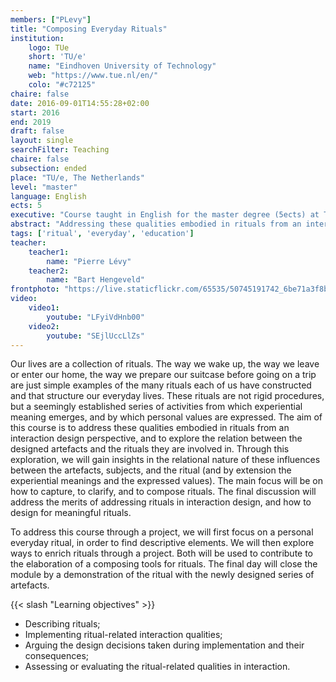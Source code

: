 ```yaml
---
members: ["PLevy"]
title: "Composing Everyday Rituals"
institution:
    logo: TUe
    short: 'TU/e'
    name: "Eindhoven University of Technology"
    web: "https://www.tue.nl/en/"
    colo: "#c72125"
chaire: false
date: 2016-09-01T14:55:28+02:00
start: 2016
end: 2019
draft: false
layout: single
searchFilter: Teaching
chaire: false
subsection: ended
place: "TU/e, The Netherlands"
level: "master"
language: English
ects: 5
executive: "Course taught in English for the master degree (5ects) at TU/e, The Netherlands by Pierre Lévy and Bart Hengeveld."
abstract: "Addressing these qualities embodied in rituals from an interaction design perspective"
tags: ['ritual', 'everyday', 'education']
teacher:
    teacher1:
        name: "Pierre Lévy"
    teacher2:
        name: "Bart Hengeveld"
frontphoto: "https://live.staticflickr.com/65535/50745191742_6be71a3f8b.jpg"
video:
    video1:
        youtube: "LFyiVdHnb00"
    video2:
        youtube: "SEjlUccLlZs"
---
```


Our lives are a collection of rituals. The way we wake up, the way we leave or enter our home, the way we prepare our suitcase before going on a trip are just simple examples of the many rituals each of us have constructed and that structure our everyday lives. These rituals are not rigid procedures, but a seemingly established series of activities from which experiential meaning emerges, and by which personal values are expressed.
The aim of this course is to address these qualities embodied in rituals from an interaction design perspective, and to explore the relation between the designed artefacts and the rituals they are involved in. Through this exploration, we will gain insights in the relational nature of these influences between the artefacts, subjects, and the ritual (and by extension the experiential meanings and the expressed values). The main focus will be on how to capture, to clarify, and to compose rituals. The final discussion will address the merits of addressing rituals in interaction design, and how to design for meaningful rituals.

To address this course through a project, we will first focus on a personal everyday ritual, in order to find descriptive elements. We will then explore ways to enrich rituals through a project. Both will be used to contribute to the elaboration of a composing tools for rituals.
The final day will close the module by a demonstration of the ritual with the newly designed series of artefacts.

{{< slash "Learning objectives" >}}
- Describing rituals;
- Implementing ritual-related interaction qualities;
- Arguing the design decisions taken during implementation and their consequences;
- Assessing or evaluating the ritual-related qualities in interaction.